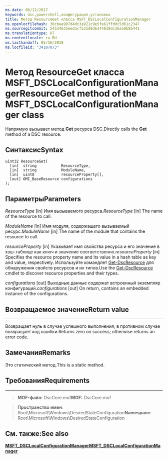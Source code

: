 ```yaml
---
ms.date: 06/12/2017
keywords: dsc,powershell,конфигурация,установка
title: Метод ResourceGet класса MSFT_DSCLocalConfigurationManager
ms.openlocfilehash: 30cbaa907d4dc3a921c9e5fe61ffddc5d61c2347
ms.sourcegitcommit: 54534635eedacf531d8d6344019dc16a50b8b441
ms.translationtype: HT
ms.contentlocale: ru-RU
ms.lasthandoff: 05/16/2018
ms.locfileid: "34187873"
---
```

# <a name="resourceget-method-of-the-msftdsclocalconfigurationmanager-class"></a><span data-ttu-id="9253b-103">Метод ResourceGet класса MSFT_DSCLocalConfigurationManager</span><span class="sxs-lookup"><span data-stu-id="9253b-103">ResourceGet method of the MSFT_DSCLocalConfigurationManager class</span></span>

<span data-ttu-id="9253b-104">Напрямую вызывает метод **Get** ресурса DSC.</span><span class="sxs-lookup"><span data-stu-id="9253b-104">Directly calls the **Get** method of a DSC resource.</span></span>

<a name="syntax"></a><span data-ttu-id="9253b-105">Синтаксис</span><span class="sxs-lookup"><span data-stu-id="9253b-105">Syntax</span></span>
------

```mof
uint32 ResourceGet(
  [in]  string           ResourceType,
  [in]  string           ModuleName,
  [in]  uint8            resourceProperty[],
  [out] OMI_BaseResource configurations
);
```

<a name="parameters"></a><span data-ttu-id="9253b-106">Параметры</span><span class="sxs-lookup"><span data-stu-id="9253b-106">Parameters</span></span>
----------

<span data-ttu-id="9253b-107">*ResourceType* \[in\] Имя вызываемого ресурса.</span><span class="sxs-lookup"><span data-stu-id="9253b-107">*ResourceType* \[in\] The name of the resource to call.</span></span>

<span data-ttu-id="9253b-108">*ModuleName* \[in\] Имя модуля, содержащего вызываемый ресурс.</span><span class="sxs-lookup"><span data-stu-id="9253b-108">*ModuleName* \[in\] The name of the module that contains the resource to call.</span></span>

<span data-ttu-id="9253b-109">*resourceProperty* \[in\] Указывает имя свойства ресурса и его значение в хэш-таблице как ключ и значение соответственно.</span><span class="sxs-lookup"><span data-stu-id="9253b-109">*resourceProperty* \[in\] Specifies the resource property name and its value in a hash table as key and value, respectively.</span></span> <span data-ttu-id="9253b-110">Используйте командлет [Get-DscResource](https://technet.microsoft.com/library/dn521625.aspx) для обнаружения свойств ресурсов и их типов.</span><span class="sxs-lookup"><span data-stu-id="9253b-110">Use the [Get-DscResource](https://technet.microsoft.com/library/dn521625.aspx) cmdlet to discover resource properties and their types.</span></span>

<span data-ttu-id="9253b-111">*configurations* \[out\] Выходные данные содержат встроенный экземпляр конфигураций.</span><span class="sxs-lookup"><span data-stu-id="9253b-111">*configurations* \[out\] On return, contains an embedded instance of the configurations.</span></span>

## <a name="return-value"></a><span data-ttu-id="9253b-112">Возвращаемое значение</span><span class="sxs-lookup"><span data-stu-id="9253b-112">Return value</span></span>
------------

<span data-ttu-id="9253b-113">Возвращает нуль в случае успешного выполнения; в противном случае возвращает код ошибки.</span><span class="sxs-lookup"><span data-stu-id="9253b-113">Returns zero on success; otherwise returns an error code.</span></span>

## <a name="remarks"></a><span data-ttu-id="9253b-114">Замечания</span><span class="sxs-lookup"><span data-stu-id="9253b-114">Remarks</span></span>

<span data-ttu-id="9253b-115">Это статический метод.</span><span class="sxs-lookup"><span data-stu-id="9253b-115">This is a static method.</span></span>

## <a name="requirements"></a><span data-ttu-id="9253b-116">Требования</span><span class="sxs-lookup"><span data-stu-id="9253b-116">Requirements</span></span>
------------
><span data-ttu-id="9253b-117">**MOF-файл:** DscCore.mof</span><span class="sxs-lookup"><span data-stu-id="9253b-117">**MOF:** DscCore.mof</span></span>

><span data-ttu-id="9253b-118">**Пространство имен**: Root\Microsoft\Windows\DesiredStateConfiguration</span><span class="sxs-lookup"><span data-stu-id="9253b-118">**Namespace**: Root\Microsoft\Windows\DesiredStateConfiguration</span></span>


## <a name="see-also"></a><span data-ttu-id="9253b-119">См. также:</span><span class="sxs-lookup"><span data-stu-id="9253b-119">See also</span></span>


[<span data-ttu-id="9253b-120">**MSFT_DSCLocalConfigurationManager**</span><span class="sxs-lookup"><span data-stu-id="9253b-120">**MSFT_DSCLocalConfigurationManager**</span></span>](msft-dsclocalconfigurationmanager.md)